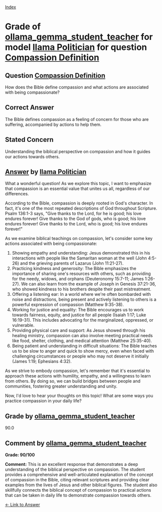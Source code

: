
[Index](../../../../index.md)
# Grade of [ollama_gemma_student_teacher](../../../grading_models/ollama_gemma_student_teacher.md) for model [llama Politician](../../../answering_models/llama_Politician.md) for question [Compassion Definition](../../../questions/Compassion_Definition.md)

## Question [Compassion Definition](../../../questions/Compassion_Definition.md)
How does the Bible define compassion and what actions are associated with being compassionate?

## Correct Answer
The Bible defines compassion as a feeling of concern for those who are suffering, accompanied by actions to help them.

## Stated Concern
Understanding the biblical perspective on compassion and how it guides our actions towards others.

## [Answer](../Compassion_Definition.md) by [llama Politician](../../../answering_models/llama_Politician.md)
What a wonderful question! As we explore this topic, I want to emphasize that compassion is an essential value that unites us all, regardless of our differences.

According to the Bible, compassion is deeply rooted in God's character. In fact, it's one of the most repeated descriptions of God throughout Scripture. Psalm 136:1-3 says, "Give thanks to the Lord, for he is good; his love endures forever! Give thanks to the God of gods, who is good; his love endures forever! Give thanks to the Lord, who is good; his love endures forever!"

As we examine biblical teachings on compassion, let's consider some key actions associated with being compassionate:

1. Showing empathy and understanding: Jesus demonstrated this in his interactions with people like the Samaritan woman at the well (John 4:5-26) and the grieving parents of Lazarus (John 11:21-27).
2. Practicing kindness and generosity: The Bible emphasizes the importance of sharing one's resources with others, such as providing for the needy, widows, and orphans (Deuteronomy 15:7-11; James 1:26-27). We can also learn from the example of Joseph in Genesis 37:21-36, who showed kindness to his brothers despite their past mistreatment.
3. Offering a listening ear: In a world where we're often bombarded with noise and distractions, being present and actively listening to others is a powerful expression of compassion (Matthew 9:35-38).
4. Working for justice and equality: The Bible encourages us to work towards fairness, equity, and justice for all people (Isaiah 1:17; Luke 16:19-31). This includes advocating for the marginalized, oppressed, or vulnerable.
5. Providing physical care and support: As Jesus showed through his healing ministry, compassion can also involve meeting practical needs like food, shelter, clothing, and medical attention (Matthew 25:35-40).
6. Being patient and understanding in difficult situations: The Bible teaches us to be slow to anger and quick to show mercy, even when faced with challenging circumstances or people who may not deserve it initially (James 1:19; Ephesians 4:32).

As we strive to embody compassion, let's remember that it's essential to approach these actions with humility, empathy, and a willingness to learn from others. By doing so, we can build bridges between people and communities, fostering greater understanding and unity.

Now, I'd love to hear your thoughts on this topic! What are some ways you practice compassion in your daily life?

## Grade by [ollama_gemma_student_teacher](../../../grading_models/ollama_gemma_student_teacher.md)
90.0

## Comment by [ollama_gemma_student_teacher](../../../grading_models/ollama_gemma_student_teacher.md)
**Grade: 90/100**

**Comment:** This is an excellent response that demonstrates a deep understanding of the biblical perspective on compassion. The student provides a comprehensive and well-articulated explanation of the concept of compassion in the Bible, citing relevant scriptures and providing clear examples from the lives of Jesus and other biblical figures. The student also skillfully connects the biblical concept of compassion to practical actions that can be taken in daily life to demonstrate compassion towards others.

[&lt;- Link to Answer](../Compassion_Definition.md)
